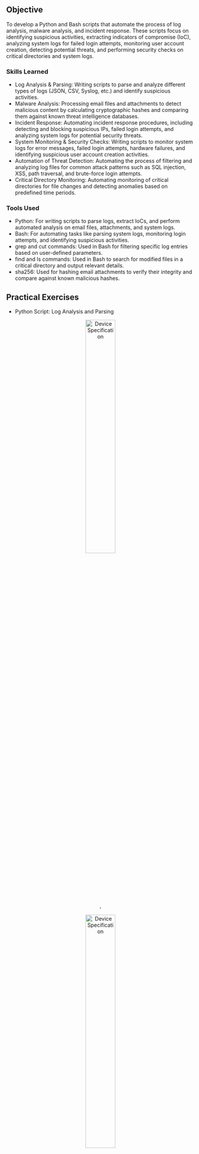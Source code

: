 ## Objective

To develop a Python and Bash scripts that automate the process of log analysis, malware analysis, and incident response. These scripts focus on identifying suspicious activities, extracting indicators of compromise (IoC), analyzing system logs for failed login attempts, monitoring user account creation, detecting potential threats, and performing security checks on critical directories and system logs.

### Skills Learned

- Log Analysis & Parsing: Writing scripts to parse and analyze different types of logs (JSON, CSV, Syslog, etc.) and identify suspicious activities.
- Malware Analysis: Processing email files and attachments to detect malicious content by calculating cryptographic hashes and comparing them against known threat intelligence databases.
- Incident Response: Automating incident response procedures, including detecting and blocking suspicious IPs, failed login attempts, and analyzing system logs for potential security threats.
- System Monitoring & Security Checks: Writing scripts to monitor system logs for error messages, failed login attempts, hardware failures, and identifying suspicious user account creation activities.
- Automation of Threat Detection: Automating the process of filtering and analyzing log files for common attack patterns such as SQL injection, XSS, path traversal, and brute-force login attempts.
- Critical Directory Monitoring: Automating monitoring of critical directories for file changes and detecting anomalies based on predefined time periods.

### Tools Used

- Python: For writing scripts to parse logs, extract IoCs, and perform automated analysis on email files, attachments, and system logs.
- Bash: For automating tasks like parsing system logs, monitoring login attempts, and identifying suspicious activities.
- grep and cut commands: Used in Bash for filtering specific log entries based on user-defined parameters.
- find and ls commands: Used in Bash to search for modified files in a critical directory and output relevant details.
- sha256: Used for hashing email attachments to verify their integrity and compare against known malicious hashes.

## Practical Exercises
- Python Script: Log Analysis and Parsing
<p align="center">
<img src="https://imgur.com/" height="40%" width="40%" alt="Device Specification"/>
<br/>
<b>.</b>
<br/>

<p align="center">
<img src="https://imgur.com/" height="40%" width="40%" alt="Device Specification"/>
<br/>
<b>.</b>
<br/>

- Python Script: Malware Analysis
<p align="center">
<img src="https://imgur.com/" height="40%" width="40%" alt="Device Specification"/>
<br/>
<b>.</b>
<br/>

<p align="center">
<img src="https://imgur.com/" height="40%" width="40%" alt="Device Specification"/>
<br/>
<b>.</b>
<br/>

- Python Script: Incident Response
<p align="center">
<img src="https://imgur.com/" height="40%" width="40%" alt="Device Specification"/>
<br/>
<b>.</b>
<br/>

<p align="center">
<img src="https://imgur.com/" height="40%" width="40%" alt="Device Specification"/>
<br/>
<b>.</b>
<br/>

<p align="center">
<img src="https://imgur.com/" height="40%" width="40%" alt="Device Specification"/>
<br/>
<b>.</b>
<br/>

<p align="center">
<img src="https://imgur.com/" height="40%" width="40%" alt="Device Specification"/>
<br/>
<b>.</b>
<br/>

<p align="center">
<img src="https://imgur.com/" height="40%" width="40%" alt="Device Specification"/>
<br/>
<b>.</b>
<br/>

<p align="center">
<img src="https://imgur.com/" height="40%" width="40%" alt="Device Specification"/>
<br/>
<b>.</b>
<br/>

## Outcome

- Automated Log Analysis: The creation of scripts that efficiently parse and analyze logs to detect and report suspicious activities, including failed login attempts, suspicious URLs, and other indicators of compromise (IoCs).
- Malware Detection: The development of Python scripts to automate the extraction and hashing of email attachments for faster identification of malicious content.
- Enhanced Incident Response: Automating the process of detecting and mitigating threats, such as blocking IP addresses involved in brute-force login attempts.
- Improved Security Monitoring: Implementing automated monitoring scripts to track critical directory changes, failed logins, account creation, and system errors, help to quickly identify and respond to security incidents.
- Efficient Reporting: Generating detailed reports based on the analysis of logs, suspicious activities, and system issues, providing valuable insights.

## Acknowledgements
- [Python](https://www.python.org/)
- [Bash](https://www.gnu.org/software/bash/)

## Disclaimer

The projects and activities within this portfolio are for educational and ethical cybersecurity research purposes only. All work was performed in controlled environments, including isolated, personally owned laboratories, subscription-based cloud environments, and through engagement with online cybersecurity learning platforms. Any cloud-based activities and participation in online learning platforms were conducted in full compliance with their respective terms of service and acceptable use policies. These projects should not be used for any illegal or unethical activities. Unauthorized access to any computer system or network is strictly prohibited. The author(s) are not responsible for any misuse of the information or code provided.
